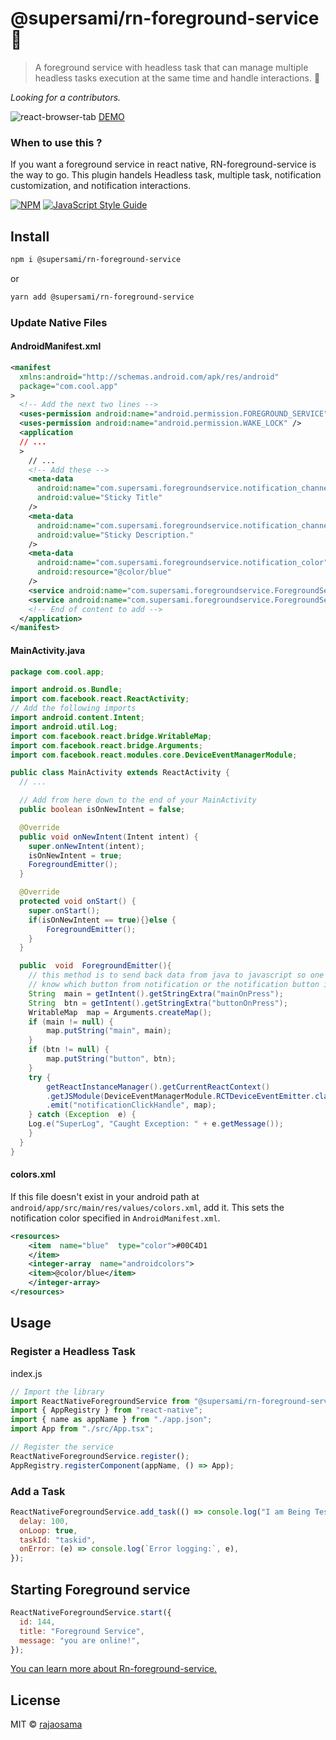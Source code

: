 # @supersami/rn-foreground-service 🤟

> A foreground service with headless task that can manage multiple headless tasks execution at the same time and handle interactions. 🎉

_Looking for a contributors._

![react-browser-tab](https://miro.medium.com/max/1728/1*5ktY8XkS5a5iM6LsLOP7jw.png)
[DEMO](https://github.com/Raja0sama/ForegroundSerivceExample)

### When to use this ?

If you want a foreground service in react native, RN-foreground-service is the way to go. This plugin handels Headless task, multiple task, notification customization, and notification interactions.

[![NPM](https://img.shields.io/npm/v/@supersami/rn-foreground-service.svg)](https://www.npmjs.com/package/@supersami/rn-foreground-service) [![JavaScript Style Guide](https://img.shields.io/badge/code_style-standard-brightgreen.svg)](https://standardjs.com)

## Install

```bash
npm i @supersami/rn-foreground-service
```

or

```bash
yarn add @supersami/rn-foreground-service
```

### Update Native Files

#### AndroidManifest.xml

```xml
<manifest
  xmlns:android="http://schemas.android.com/apk/res/android"
  package="com.cool.app"
>
  <!-- Add the next two lines -->
  <uses-permission android:name="android.permission.FOREGROUND_SERVICE" />
  <uses-permission android:name="android.permission.WAKE_LOCK" />
  <application
  // ...
  >
    // ...
    <!-- Add these -->
    <meta-data
      android:name="com.supersami.foregroundservice.notification_channel_name"
      android:value="Sticky Title"
    />
    <meta-data
      android:name="com.supersami.foregroundservice.notification_channel_description"
      android:value="Sticky Description."
    />
    <meta-data
      android:name="com.supersami.foregroundservice.notification_color"
      android:resource="@color/blue"
    />
    <service android:name="com.supersami.foregroundservice.ForegroundService"></service>
    <service android:name="com.supersami.foregroundservice.ForegroundServiceTask"></service>
    <!-- End of content to add -->
  </application>
</manifest>
```

#### MainActivity.java

```java
package com.cool.app;

import android.os.Bundle;
import com.facebook.react.ReactActivity;
// Add the following imports
import android.content.Intent;
import android.util.Log;
import com.facebook.react.bridge.WritableMap;
import com.facebook.react.bridge.Arguments;
import com.facebook.react.modules.core.DeviceEventManagerModule;

public class MainActivity extends ReactActivity {
  // ...

  // Add from here down to the end of your MainActivity
  public boolean isOnNewIntent = false;

  @Override
  public void onNewIntent(Intent intent) {
    super.onNewIntent(intent);
    isOnNewIntent = true;
    ForegroundEmitter();
  }

  @Override
  protected void onStart() {
    super.onStart();
    if(isOnNewIntent == true){}else {
        ForegroundEmitter();
    }
  }

  public  void  ForegroundEmitter(){
    // this method is to send back data from java to javascript so one can easily
    // know which button from notification or the notification button is clicked
    String  main = getIntent().getStringExtra("mainOnPress");
    String  btn = getIntent().getStringExtra("buttonOnPress");
    WritableMap  map = Arguments.createMap();
    if (main != null) {
        map.putString("main", main);
    }
    if (btn != null) {
        map.putString("button", btn);
    }
    try {
        getReactInstanceManager().getCurrentReactContext()
        .getJSModule(DeviceEventManagerModule.RCTDeviceEventEmitter.class)
        .emit("notificationClickHandle", map);
    } catch (Exception  e) {
    Log.e("SuperLog", "Caught Exception: " + e.getMessage());
    }
  }
}
```

#### colors.xml

If this file doesn't exist in your android path at `android/app/src/main/res/values/colors.xml`, add it. This sets the notification color specified in `AndroidManifest.xml`.

```xml
<resources>
    <item  name="blue"  type="color">#00C4D1
    </item>
    <integer-array  name="androidcolors">
    <item>@color/blue</item>
    </integer-array>
</resources>
```

## Usage

### Register a Headless Task

index.js

```js
// Import the library
import ReactNativeForegroundService from "@supersami/rn-foreground-service";
import { AppRegistry } from "react-native";
import { name as appName } from "./app.json";
import App from "./src/App.tsx";

// Register the service
ReactNativeForegroundService.register();
AppRegistry.registerComponent(appName, () => App);
```

### Add a Task

```js
ReactNativeForegroundService.add_task(() => console.log("I am Being Tested"), {
  delay: 100,
  onLoop: true,
  taskId: "taskid",
  onError: (e) => console.log(`Error logging:`, e),
});
```

## Starting Foreground service

```js
ReactNativeForegroundService.start({
  id: 144,
  title: "Foreground Service",
  message: "you are online!",
});
```

[You can learn more about Rn-foreground-service.](https://medium.com/javascript-in-plain-english/react-native-foreground-service-f7fc8e617fba)

## License

MIT © [rajaosama](https://github.com/raja0sama)
